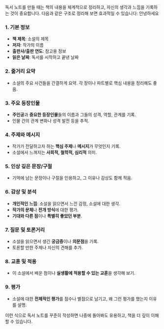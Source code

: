 독서 노트를 만들 때는 책의 내용을 체계적으로 정리하고, 자신의 생각과 느낌을 기록하는 것이 중요합니다. 다음과 같은 구조로 정리해 보면 효과적일 수 있습니다:
안녕하세요

### 1. **기본 정보**
   - **책 제목**: 소설의 제목
   - **저자**: 작가의 이름
   - **출판사/출판 연도**: 참고용 정보
   - **읽은 날짜**: 독서를 시작하고 끝낸 날짜

### 2. **줄거리 요약**
   - 소설의 주요 사건들을 간결하게 요약. 각 장이나 파트별로 핵심 내용을 정리해도 좋음.

### 3. **주요 등장인물**
   - **주인공**과 **중요한 등장인물**들의 이름과 그들의 성격, 역할, 관계를 기록.
   - 인물 간의 관계 변화나 성격 발전 등을 추적.

### 4. **주제와 메시지**
   - 작가가 전달하고자 하는 **핵심 주제**나 **메시지**가 무엇인지 기록.
   - 소설에서 느껴지는 **사회적, 철학적, 심리적** 의미.

### 5. **인상 깊은 문장/구절**
   - 기억에 남는 문장이나 구절을 인용하고, 그 이유나 감상도 함께 적음.

### 6. **감상 및 분석**
   - **개인적인 느낌**: 소설을 읽으면서 느낀 감정, 소설에 대한 생각.
   - **작가의 문체**나 **전개 방식**에 대한 평가.
   - **기대와 다른 점**이나 **특별히 좋았던 부분**.

### 7. **질문 및 토론거리**
   - 소설을 읽으면서 생긴 **궁금증**이나 **의문점**을 기록.
   - 토론할 만한 주제나 자신의 견해를 추가.

### 8. **교훈 및 적용**
   - 이 소설에서 배운 점이나 **실생활에 적용할 수 있는 교훈**을 생각해 보기.

### 9. **평가**
   - 소설에 대한 **전체적인 평가**를 점수나 별점으로 남기고, 왜 그런 평가를 했는지 이유를 설명.

이런 식으로 독서 노트를 꾸준히 작성하면 나중에 돌아봐도 유용하고, 책을 더 깊이 이해할 수 있습니다.
